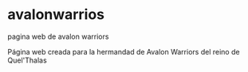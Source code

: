 # avalonwarrios
pagina web de avalon warriors

Página web creada para la hermandad de Avalon Warriors del reino de Quel'Thalas
